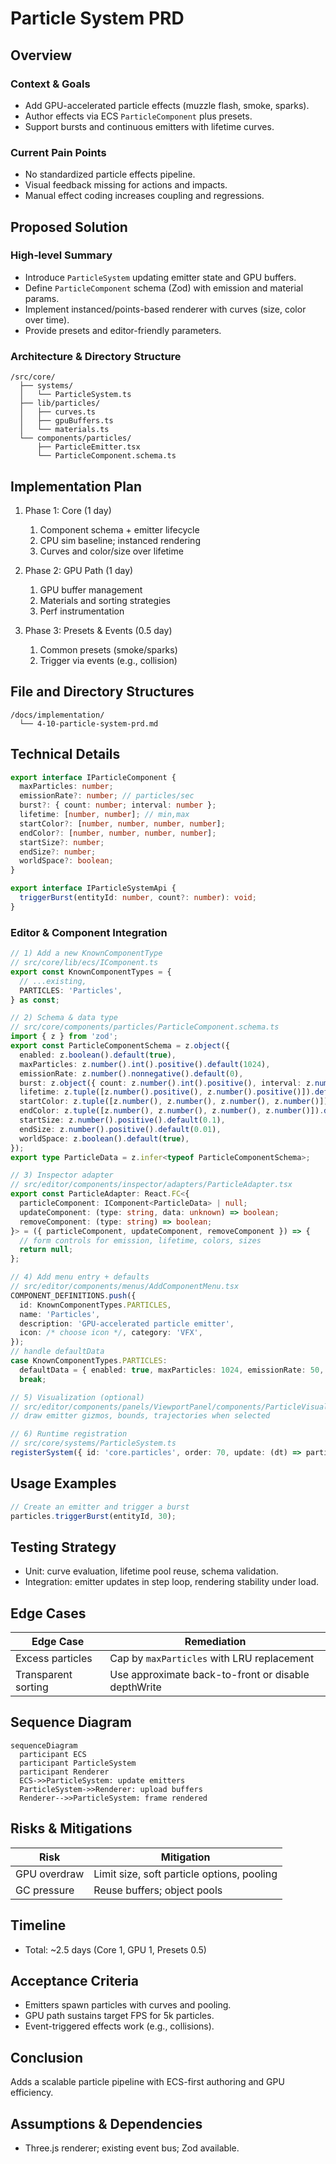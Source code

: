 # Particle System PRD

## Overview

### Context & Goals

- Add GPU-accelerated particle effects (muzzle flash, smoke, sparks).
- Author effects via ECS `ParticleComponent` plus presets.
- Support bursts and continuous emitters with lifetime curves.

### Current Pain Points

- No standardized particle effects pipeline.
- Visual feedback missing for actions and impacts.
- Manual effect coding increases coupling and regressions.

## Proposed Solution

### High‑level Summary

- Introduce `ParticleSystem` updating emitter state and GPU buffers.
- Define `ParticleComponent` schema (Zod) with emission and material params.
- Implement instanced/points-based renderer with curves (size, color over time).
- Provide presets and editor-friendly parameters.

### Architecture & Directory Structure

```
/src/core/
  ├── systems/
  │   └── ParticleSystem.ts
  ├── lib/particles/
  │   ├── curves.ts
  │   ├── gpuBuffers.ts
  │   └── materials.ts
  └── components/particles/
      ├── ParticleEmitter.tsx
      └── ParticleComponent.schema.ts
```

## Implementation Plan

1. Phase 1: Core (1 day)

   1. Component schema + emitter lifecycle
   2. CPU sim baseline; instanced rendering
   3. Curves and color/size over lifetime

2. Phase 2: GPU Path (1 day)

   1. GPU buffer management
   2. Materials and sorting strategies
   3. Perf instrumentation

3. Phase 3: Presets & Events (0.5 day)
   1. Common presets (smoke/sparks)
   2. Trigger via events (e.g., collision)

## File and Directory Structures

```
/docs/implementation/
  └── 4-10-particle-system-prd.md
```

## Technical Details

```ts
export interface IParticleComponent {
  maxParticles: number;
  emissionRate?: number; // particles/sec
  burst?: { count: number; interval: number };
  lifetime: [number, number]; // min,max
  startColor?: [number, number, number, number];
  endColor?: [number, number, number, number];
  startSize?: number;
  endSize?: number;
  worldSpace?: boolean;
}

export interface IParticleSystemApi {
  triggerBurst(entityId: number, count?: number): void;
}
```

### Editor & Component Integration

```ts
// 1) Add a new KnownComponentType
// src/core/lib/ecs/IComponent.ts
export const KnownComponentTypes = {
  // ...existing,
  PARTICLES: 'Particles',
} as const;

// 2) Schema & data type
// src/core/components/particles/ParticleComponent.schema.ts
import { z } from 'zod';
export const ParticleComponentSchema = z.object({
  enabled: z.boolean().default(true),
  maxParticles: z.number().int().positive().default(1024),
  emissionRate: z.number().nonnegative().default(0),
  burst: z.object({ count: z.number().int().positive(), interval: z.number().positive() }).optional(),
  lifetime: z.tuple([z.number().positive(), z.number().positive()]).default([0.5, 1.5]),
  startColor: z.tuple([z.number(), z.number(), z.number(), z.number()]).default([1,1,1,1]),
  endColor: z.tuple([z.number(), z.number(), z.number(), z.number()]).default([1,1,1,0]),
  startSize: z.number().positive().default(0.1),
  endSize: z.number().positive().default(0.01),
  worldSpace: z.boolean().default(true),
});
export type ParticleData = z.infer<typeof ParticleComponentSchema>;

// 3) Inspector adapter
// src/editor/components/inspector/adapters/ParticleAdapter.tsx
export const ParticleAdapter: React.FC<{
  particleComponent: IComponent<ParticleData> | null;
  updateComponent: (type: string, data: unknown) => boolean;
  removeComponent: (type: string) => boolean;
}> = ({ particleComponent, updateComponent, removeComponent }) => {
  // form controls for emission, lifetime, colors, sizes
  return null;
};

// 4) Add menu entry + defaults
// src/editor/components/menus/AddComponentMenu.tsx
COMPONENT_DEFINITIONS.push({
  id: KnownComponentTypes.PARTICLES,
  name: 'Particles',
  description: 'GPU-accelerated particle emitter',
  icon: /* choose icon */, category: 'VFX',
});
// handle defaultData
case KnownComponentTypes.PARTICLES:
  defaultData = { enabled: true, maxParticles: 1024, emissionRate: 50, lifetime: [0.5,1.5] };
  break;

// 5) Visualization (optional)
// src/editor/components/panels/ViewportPanel/components/ParticleVisualization.tsx
// draw emitter gizmos, bounds, trajectories when selected

// 6) Runtime registration
// src/core/systems/ParticleSystem.ts
registerSystem({ id: 'core.particles', order: 70, update: (dt) => particleSystem.update(dt) });
```

## Usage Examples

```ts
// Create an emitter and trigger a burst
particles.triggerBurst(entityId, 30);
```

## Testing Strategy

- Unit: curve evaluation, lifetime pool reuse, schema validation.
- Integration: emitter updates in step loop, rendering stability under load.

## Edge Cases

| Edge Case           | Remediation                                         |
| ------------------- | --------------------------------------------------- |
| Excess particles    | Cap by `maxParticles` with LRU replacement          |
| Transparent sorting | Use approximate back-to-front or disable depthWrite |

## Sequence Diagram

```mermaid
sequenceDiagram
  participant ECS
  participant ParticleSystem
  participant Renderer
  ECS->>ParticleSystem: update emitters
  ParticleSystem->>Renderer: upload buffers
  Renderer-->>ParticleSystem: frame rendered
```

## Risks & Mitigations

| Risk         | Mitigation                                 |
| ------------ | ------------------------------------------ |
| GPU overdraw | Limit size, soft particle options, pooling |
| GC pressure  | Reuse buffers; object pools                |

## Timeline

- Total: ~2.5 days (Core 1, GPU 1, Presets 0.5)

## Acceptance Criteria

- Emitters spawn particles with curves and pooling.
- GPU path sustains target FPS for 5k particles.
- Event-triggered effects work (e.g., collisions).

## Conclusion

Adds a scalable particle pipeline with ECS-first authoring and GPU efficiency.

## Assumptions & Dependencies

- Three.js renderer; existing event bus; Zod available.
